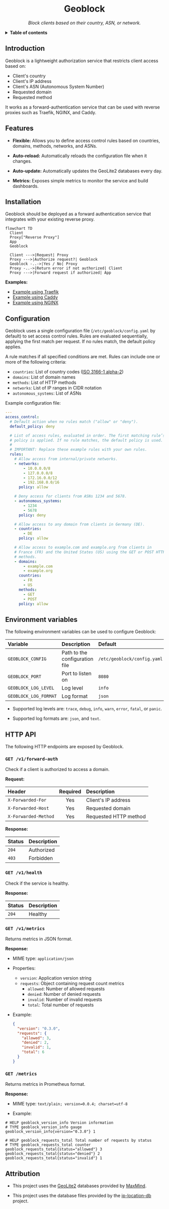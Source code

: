 <!-- markdownlint-disable MD033 -->
<h1 align="center">Geoblock</h1>
<p align="center">
  <i>Block clients based on their country, ASN, or network.</i>
</p>

<details>
<summary><b>Table of contents</b></summary>
<p>

- [Introduction](#introduction)
- [Features](#features)
- [Installation](#installation)
- [Configuration](#configuration)
- [Environment variables](#environment-variables)
- [HTTP API](#http-api)
  - [`GET /v1/forward-auth`](#get-v1forward-auth)
  - [`GET /v1/health`](#get-v1health)
  - [`GET /v1/metrics`](#get-v1metrics)
  - [`GET /metrics`](#get-metrics)
- [Attribution](#attribution)

</p>
</details>
<!-- markdownlint-enable MD033 -->

## Introduction

Geoblock is a lightweight authorization service that restricts client access
based on:

- Client's country
- Client's IP address
- Client's ASN (Autonomous System Number)
- Requested domain
- Requested method

It works as a forward-authentication service that can be used with reverse
proxies such as Traefik, NGINX, and Caddy.

## Features

- **Flexible:** Allows you to define access control rules based on
  countries, domains, methods, networks, and ASNs.

- **Auto-reload:** Automatically reloads the configuration file when it
  changes.

- **Auto-update:** Automatically updates the GeoLite2 databases every day.

- **Metrics:** Exposes simple metrics to monitor the service and build
  dashboards.

## Installation

Geoblock should be deployed as a forward authentication service that integrates
with your existing reverse proxy.

```mermaid
flowchart TD
  Client
  Proxy["Reverse Proxy"]
  App
  Geoblock

  Client --->|Request| Proxy
  Proxy --->|Authorize request?| Geoblock
  Geoblock -..->|Yes / No| Proxy
  Proxy -..->|Return error if not authorized| Client
  Proxy --->|Forward request if authorized| App
```

**Examples:**

- [Example using Traefik](./examples/traefik/)
- [Example using Caddy](./examples/caddy/)
- [Example using NGINX](./examples/nginx/)

## Configuration

Geoblock uses a single configuration file (`/etc/geoblock/config.yaml` by
default) to set access control rules. Rules are evaluated sequentially,
applying the first match per request. If no rules match, the default policy
applies.

A rule matches if all specified conditions are met. Rules can include one or
more of the following criteria:

- `countries`: List of country codes ([ISO 3166-1 alpha-2](https://www.iban.com/country-codes))
- `domains`: List of domain names
- `methods`: List of HTTP methods
- `networks`: List of IP ranges in CIDR notation
- `autonomous_systems`: List of ASNs

Example configuration file:

```yaml
---
access_control:
  # Default action when no rules match ("allow" or "deny").
  default_policy: deny

  # List of access rules, evaluated in order. The first matching rule’s
  # policy is applied. If no rule matches, the default policy is used.
  #
  # IMPORTANT: Replace these example rules with your own rules.
  rules:
    # Allow access from internal/private networks.
    - networks:
        - 10.0.0.0/8
        - 127.0.0.0/8
        - 172.16.0.0/12
        - 192.168.0.0/16
      policy: allow

    # Deny access for clients from ASNs 1234 and 5678.
    - autonomous_systems:
        - 1234
        - 5678
      policy: deny

    # Allow access to any domain from clients in Germany (DE).
    - countries:
        - DE
      policy: allow

    # Allow access to example.com and example.org from clients in
    # France (FR) and the United States (US) using the GET or POST HTTP
    # methods.
    - domains:
        - example.com
        - example.org
      countries:
        - FR
        - US
      methods:
        - GET
        - POST
      policy: allow
```

## Environment variables

The following environment variables can be used to configure Geoblock:

| Variable              | Description                    | Default                     |
| :-------------------- | :----------------------------- | :-------------------------- |
| `GEOBLOCK_CONFIG`     | Path to the configuration file | `/etc/geoblock/config.yaml` |
| `GEOBLOCK_PORT`       | Port to listen on              | `8080`                      |
| `GEOBLOCK_LOG_LEVEL`  | Log level                      | `info`                      |
| `GEOBLOCK_LOG_FORMAT` | Log format                     | `json`                      |

- Supported log levels are: `trace`, `debug`, `info`, `warn`, `error`, `fatal`,
  or `panic`.

- Supported log formats are: `json`, and `text`.

## HTTP API

The following HTTP endpoints are exposed by Geoblock.

### `GET /v1/forward-auth`

Check if a client is authorized to access a domain.

**Request:**

| Header               | Required | Description           |
| :------------------- | :------: | :-------------------- |
| `X-Forwarded-For`    |   Yes    | Client's IP address   |
| `X-Forwarded-Host`   |   Yes    | Requested domain      |
| `X-Forwarded-Method` |   Yes    | Requested HTTP method |

**Response:**

| Status | Description |
| :----- | :---------- |
| `204`  | Authorized  |
| `403`  | Forbidden   |

### `GET /v1/health`

Check if the service is healthy.

**Response:**

| Status | Description |
| :----- | :---------- |
| `204`  | Healthy     |

### `GET /v1/metrics`

Returns metrics in JSON format.

**Response:**

- MIME type: `application/json`

- Properties:

  - `version`: Application version string
  - `requests`: Object containing request count metrics
    - `allowed`: Number of allowed requests
    - `denied`: Number of denied requests
    - `invalid`: Number of invalid requests
    - `total`: Total number of requests

- Example:

  ```json
  {
    "version": "0.3.0",
    "requests": {
      "allowed": 3,
      "denied": 2,
      "invalid": 1,
      "total": 6
    }
  }
  ```

### `GET /metrics`

Returns metrics in Prometheus format.

**Response:**

- MIME type: `text/plain; version=0.0.4; charset=utf-8`

- Example:

```prometheus
# HELP geoblock_version_info Version information
# TYPE geoblock_version_info gauge
geoblock_version_info{version="0.3.0"} 1

# HELP geoblock_requests_total Total number of requests by status
# TYPE geoblock_requests_total counter
geoblock_requests_total{status="allowed"} 3
geoblock_requests_total{status="denied"} 2
geoblock_requests_total{status="invalid"} 1
```

## Attribution

- This project uses the [GeoLite2][geolite2] databases provided by
  [MaxMind][maxmind].

- This project uses the database files provided by the
  [ip-location-db][ip-location-db] project.

[geolite2]: https://dev.maxmind.com/geoip/geolite2-free-geolocation-data/
[maxmind]: https://www.maxmind.com/
[ip-location-db]: https://github.com/sapics/ip-location-db
